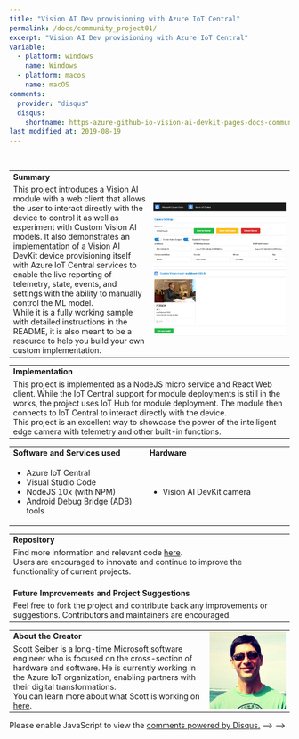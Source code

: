 ```yaml
---
title: "Vision AI Dev provisioning with Azure IoT Central"
permalink: /docs/community_project01/
excerpt: "Vision AI Dev provisioning with Azure IoT Central"
variable:
  - platform: windows
    name: Windows
  - platform: macos
    name: macOS
comments: 
  provider: "disqus"
  disqus: 
    shortname: https-azure-github-io-vision-ai-devkit-pages-docs-community-pr.disqus.com
last_modified_at: 2019-08-19
---
```

<br>
<html>
<table><tr><td><b>Summary</b></td></tr>
<tr><td width="50%">
This project introduces a Vision AI module with a web client that allows the user to interact directly with the device to control it as well as experiment with Custom Vision AI models. It also demonstrates an implementation of a Vision AI DevKit device provisioning itself with Azure IoT Central services to enable the live reporting of telemetry, state, events, and settings with the ability to manually control the ML model. 
<br> While it is a fully working sample with detailed instructions in the README, it is also meant to be a resource to help you build your own custom implementation. <br> </td>
<td width="50%"> <img src="images/community_iotcentral.PNG/" alt="i"> </td></tr>
</table></html>
<html><table>
<tr><td>
<b> Implementation </b> </td></tr>
<tr><td>
This project is implemented as a NodeJS micro service and React Web client. While the IoT Central support for module deployments is still in the works, the project uses IoT Hub for module deployment. The module then connects to IoT Central to interact directly with the device. <br>
This project is an excellent way to showcase the power of the intelligent edge camera with telemetry and other built-in functions.
</td></tr></table></html>
<html><table>
 <tr>
    <td width = "50%"> <b> Software and Services used</b> </td>
    <td width = "50%"> <b> Hardware </b> </td> 
    <td rowspan="24"></td> </tr>
 <tr>
    <td> <ul type="disc" >
            <li>Azure IoT Central</li>
            <li>Visual Studio Code</li>
            <li>NodeJS 10x (with NPM)</li>
            <li>Android Debug Bridge (ADB) tools</li>
         </ul> 
   </td> 
    <td> <ul type="disc">
            <li>Vision AI DevKit camera</li>
         </ul>
   </td>
</tr>   
</table></html>
<html><table>
<tr><td><b> Repository </b></td></tr>
<tr><td>
Find more information and relevant code <a href="https://aka.ms/iotcentral-seiber" target="_blank">here</a>. 
<br>Users are encouraged to innovate and continue to improve the functionality of current projects. 
</td></tr>
<tr><td>
<br>
<b> Future Improvements and Project Suggestions </b> </td></tr>
<tr><td>
  Feel free to fork the project and contribute back any improvements or suggestions. Contributors and maintainers are encouraged.
</td></tr>
</table></html>
<html><table>
<tr><td width="70%"><b> About the Creator </b> </td>
<td rowspan="2" width="30%"><img src="images/scott.PNG/"></td></tr>
<tr><td>
Scott Seiber is a long-time Microsoft software engineer who is focused on the cross-section of hardware and software. He is currently working in the Azure IoT organization, enabling partners with their digital transformations.
<br>
You can learn more about what Scott is working on <a href="https://github.com/sseiber" target="_blank">here</a>.
</td></tr>
</table></html>

 <div id="disqus_thread"></div>
<script>

/**
*  RECOMMENDED CONFIGURATION VARIABLES: EDIT AND UNCOMMENT THE SECTION BELOW TO INSERT DYNAMIC VALUES FROM YOUR PLATFORM OR CMS.
*  LEARN WHY DEFINING THESE VARIABLES IS IMPORTANT: https://disqus.com/admin/universalcode/#configuration-variables*/
/*
var disqus_config = function () {
this.page.url = https://azure.github.io/Vision-AI-DevKit-Pages/docs/community_project01#;  // Replace PAGE_URL with your page's canonical URL variable
this.page.identifier = community_project_01; // Replace PAGE_IDENTIFIER with your page's unique identifier variable
};
*/
(function() { // DON'T EDIT BELOW THIS LINE
var d = document, s = d.createElement('script');
s.src = 'https://https-azure-github-io-vision-ai-devkit-pages.disqus.com/embed.js';
s.setAttribute('data-timestamp', +new Date());
(d.head || d.body).appendChild(s);
})();
</script>
<noscript>Please enable JavaScript to view the <a href="https://disqus.com/?ref_noscript">comments powered by Disqus.</a></noscript> -->
                             -->


